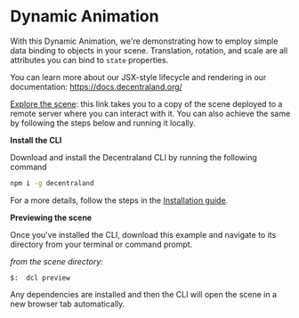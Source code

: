 # Dynamic Animation

With this Dynamic Animation, we're demonstrating how to employ simple data binding to objects in your scene. Translation, rotation, and scale are all attributes you can bind to `state` properties.

You can learn more about our JSX-style lifecycle and rendering in our documentation: https://docs.decentraland.org/

[Explore the scene](https://dcl-project-fkmccoyvhb.now.sh/?position=0%2C-1): this link takes you to a copy of the scene deployed to a remote server where you can interact with it. You can also achieve the same by following the steps below and running it locally.


**Install the CLI**

Download and install the Decentraland CLI by running the following command

```bash
npm i -g decentraland
```

For a more details, follow the steps in the [Installation guide](https://docs.decentraland.org/documentation/installation-guide/).


**Previewing the scene**


Once you've installed the CLI, download this example and navigate to its directory from your terminal or command prompt.

_from the scene directory:_

```
$:  dcl preview
```

Any dependencies are installed and then the CLI will open the scene in a new browser tab automatically.
